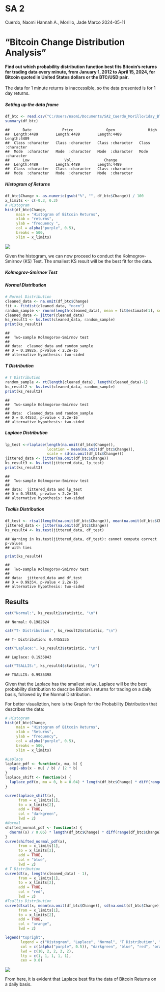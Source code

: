 SA 2
================
Cuerdo, Naomi Hannah A., Morillo, Jade Marco
2024-05-11

# “Bitcoin Change Distribution Analysis”

#### Find out which probability distribution function best fits Bitcoin’s returns for trading data every minute, from January 1, 2012 to April 15, 2024, for Bitcoin quoted in United States dollars or the BTC/USD pair.

The data for 1 minute returns is inaccessible, so the data presented is
for 1 day returns.

##### Setting up the data frame

``` r
df_btc <- read.csv("C:/Users/naomi/Documents/SA2_Cuerdo_Morillo/1day_BTC_USD.csv")
summary(df_btc)
```

    ##      Date              Price               Open               High          
    ##  Length:4489        Length:4489        Length:4489        Length:4489       
    ##  Class :character   Class :character   Class :character   Class :character  
    ##  Mode  :character   Mode  :character   Mode  :character   Mode  :character  
    ##      Low                Vol.              Change         
    ##  Length:4489        Length:4489        Length:4489       
    ##  Class :character   Class :character   Class :character  
    ##  Mode  :character   Mode  :character   Mode  :character

##### Histogram of Returns

``` r
df_btc$Change <- as.numeric(gsub("%", "", df_btc$Change)) / 100
x_limits <- c(-0.3, 0.3)
# Histogram
hist(df_btc$Change, 
     main = "Histogram of Bitcoin Returns", 
     xlab = "returns", 
     ylab = "frequency ", 
     col = alpha("purple", 0.5), 
     breaks = 500,  
     xlim = x_limits)
```

![](SA2_num1_Cuerdo_Morillo_files/figure-gfm/histogram-1.png)<!-- -->

Given the histogram, we can now proceed to conduct the Kolmogrov-Smirnov
(KS) Test. The smallest KS result will be the best fit for the data.

##### Kolmogrov-Smirnov Test

##### Normal Distribution

``` r
# Normal Distribution
cleaned_data <- na.omit(df_btc$Change)
fit <- fitdist(cleaned_data, "norm")
random_sample <- rnorm(length(cleaned_data), mean = fit$estimate[1], sd = fit$estimate[2])
cleaned_data <- jitter(cleaned_data)
ks_result1 <- ks.test(cleaned_data, random_sample)
print(ks_result1)
```

    ## 
    ##  Two-sample Kolmogorov-Smirnov test
    ## 
    ## data:  cleaned_data and random_sample
    ## D = 0.19826, p-value < 2.2e-16
    ## alternative hypothesis: two-sided

##### T Distribution

``` r
# T Distribution
random_sample <- rt(length(cleaned_data), length(cleaned_data)-1)
ks_result2 <- ks.test(cleaned_data, random_sample)
print(ks_result2)
```

    ## 
    ##  Two-sample Kolmogorov-Smirnov test
    ## 
    ## data:  cleaned_data and random_sample
    ## D = 0.44553, p-value < 2.2e-16
    ## alternative hypothesis: two-sided

##### Laplace Distribution

``` r
lp_test <-rlaplace(length(na.omit(df_btc$Change)), 
                   location = mean(na.omit(df_btc$Change)), 
                   scale = sd(na.omit(df_btc$Change)))
jittered_data <- jitter(na.omit(df_btc$Change))
ks_result3 <- ks.test(jittered_data, lp_test)
print(ks_result3)
```

    ## 
    ##  Two-sample Kolmogorov-Smirnov test
    ## 
    ## data:  jittered_data and lp_test
    ## D = 0.19358, p-value < 2.2e-16
    ## alternative hypothesis: two-sided

##### Tsallis Distribution

``` r
df_test <- rtsal(length(na.omit(df_btc$Change)), mean(na.omit(df_btc$Change)), sd(na.omit(df_btc$Change)))
jittered_data <- jitter(na.omit(df_btc$Change))
ks_result4 <- ks.test(jittered_data, df_test)
```

    ## Warning in ks.test(jittered_data, df_test): cannot compute correct p-values
    ## with ties

``` r
print(ks_result4)
```

    ## 
    ##  Two-sample Kolmogorov-Smirnov test
    ## 
    ## data:  jittered_data and df_test
    ## D = 0.99354, p-value < 2.2e-16
    ## alternative hypothesis: two-sided

## Results

``` r
cat("Normal:", ks_result1$statistic, "\n")
```

    ## Normal: 0.1982624

``` r
cat("T- Distribution:", ks_result2$statistic, "\n")
```

    ## T- Distribution: 0.4455335

``` r
cat("Laplace:", ks_result3$statistic, "\n")
```

    ## Laplace: 0.1935843

``` r
cat("TSALLIS:", ks_result4$statistic, "\n")
```

    ## TSALLIS: 0.9935398

Given that the Laplace has the smallest value, Laplace will be the best
probability distribution to describe Bitcoin’s returns for trading on a
daily basis, followed by the Normal Distribution.

For better visualiztion, here is the Graph for the Probability
Distribution that describes the data:

``` r
# Histogram
hist(df_btc$Change, 
     main = "Histogram of Bitcoin Returns", 
     xlab = "Returns", 
     ylab = "frequency", 
     col = alpha("purple", 0.5),
     breaks = 500,
     xlim = x_limits)

#Laplace
laplace_pdf <- function(x, mu, b) {
  exp(-abs(x - mu) / b) / (2 * b)
}
laplace_shift <- function(x) {
  laplace_pdf(x, mu = 0, b = 0.04) * length(df_btc$Change) * diff(range(df_btc$Change)) / 250
}

curve(laplace_shift(x),
      from = x_limits[1], 
      to = x_limits[2], 
      add = TRUE, 
      col = "darkgreen", 
      lwd = 2)
#Normal 
shifted_normal_pdf <- function(x) {
  dnorm((x) / 0.06) * length(df_btc$Change) * diff(range(df_btc$Change)) / 10
}
curve(shifted_normal_pdf(x), 
      from = x_limits[1], 
      to = x_limits[2], 
      add = TRUE, 
      col = "blue", 
      lwd = 2)
# T Distribution
curve(dt(x, length(cleaned_data) - 1), 
      from = x_limits[1], 
      to = x_limits[2], 
      add = TRUE, 
      col = "red", 
      lwd = 2)
#Tsallis Distribution
curve(dtsal(x, mean(na.omit(df_btc$Change)), sd(na.omit(df_btc$Change))), 
      from = x_limits[1], 
      to = x_limits[2], 
      add = TRUE, 
      col = "orange", 
      lwd = 2)

legend("topright",
       legend = c("Histogram", "Laplace", "Normal", "T Distribution", "Tsallis Distribution"),
       col = c((alpha("purple", 0.5)), "darkgreen", "blue", "red", "orange"),
       lwd = c(10, 2, 2, 2, 2), 
       lty = c(1, 1, 1, 1, 1), 
       cex = 0.8)
```

![](SA2_num1_Cuerdo_Morillo_files/figure-gfm/unnamed-chunk-2-1.png)<!-- -->

From here, it is evident that Laplace best fits the data of Bitcoin
Returns on a daily basis.
